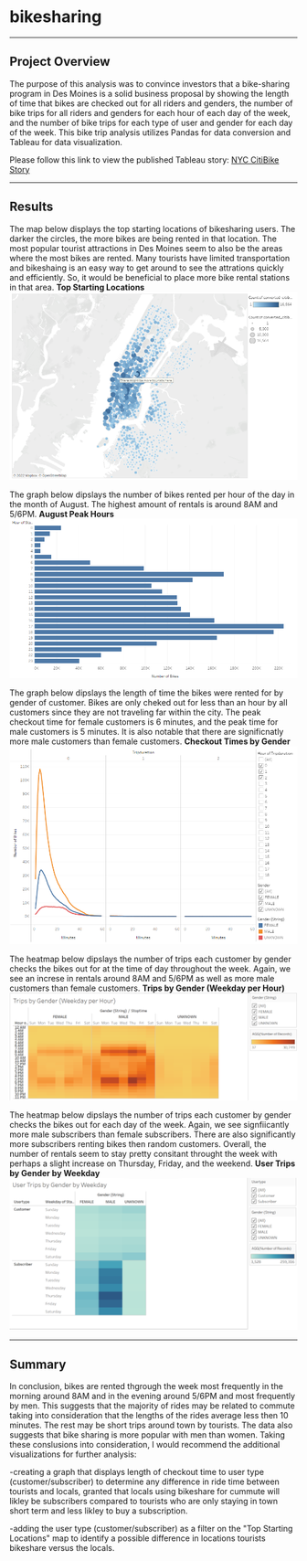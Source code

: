# **bikesharing**
---
## Project Overview
The purpose of this analysis was to convince investors that a bike-sharing program in Des Moines is a solid business proposal by showing the length of time that bikes are checked out for all riders and genders, the number of bike trips for all riders and genders for each hour of each day of the week, and the number of bike trips for each type of user and gender for each day of the week. This bike trip analysis utilizes Pandas for data conversion and Tableau for data visualization. 

Please follow this link to view the published Tableau story: [NYC CitiBike Story](https://public.tableau.com/app/profile/christina.galley/viz/NYCCitiBikeStory_16417795923720/NYCCitiBikeStory?publish=yes)

---
## Results
The map below displays the top starting locations of bikesharing users. The darker the circles, the more bikes are being rented in that location. The most popular tourist attractions in Des Moines seem to also be the areas where the most bikes are rented. Many tourists have limited transportation and bikeshaing is an easy way to get around to see the attrations quickly and efficiently. So, it would be beneficial to place more bike rental stations in that area.
    **Top Starting Locations**
    ![picture alt](https://github.com/ChristinaGalley/bikesharing/blob/main/Resources/Top_Starting_Locations.png)
    
The graph below dipslays the number of bikes rented per hour of the day in the month of August. The highest amount of rentals is around 8AM and 5/6PM.
    **August Peak Hours**
    ![picture alt](https://github.com/ChristinaGalley/bikesharing/blob/main/Resources/August_Peak_Hours.png)

The graph below dipslays the length of time the bikes were rented for by gender of customer. Bikes are only cheked out for less than an hour by all customers since they are not traveling far within the city. The peak checkout time for female customers is 6 minutes, and the peak time for male customers is 5 minutes. It is also notable that there are significnatly more male customers than female customers.
    **Checkout Times by Gender**
    ![picture alt](https://github.com/ChristinaGalley/bikesharing/blob/main/Resources/Checkout_Times%20by_Gender.png)
    
The heatmap below dipslays the number of trips each customer by gender checks the bikes out for at the time of day throughout the week. Again, we see an increse in rentals around 8AM and 5/6PM as well as more male customers than female customers.
    **Trips by Gender (Weekday per Hour)**
    ![picture alt](https://github.com/ChristinaGalley/bikesharing/blob/main/Resources/Trips_by_Gender_Weekday_per_Hour.png)
    
The heatmap below dipslays the number of trips each customer by gender checks the bikes out for each day of the week. Again, we see signfiicantly more male subscribers than female subscribers. There are also significantly more subscribers renting bikes then random customers. Overall, the number of rentals seem to stay pretty consitant throught the week with perhaps a slight increase on Thursday, Friday, and the weekend.
    **User Trips by Gender by Weekday**
    ![picture alt](https://github.com/ChristinaGalley/bikesharing/blob/main/Resources/User_Trips_by_Gender_by_Weekday.png)

---
## Summary
In conclusion, bikes are rented thgrough the week most frequently in the morning around 8AM and in the evening around 5/6PM and most frequently by men. This suggests that the majority of rides may be related to commute taking into consideration that the lengths of the rides average less then 10 minutes. The rest may be short trips around town by tourists. The data also suggests that bike sharing is more popular with men than women. Taking these conslusions into consideration, I would recommend the additional visualizations for further analysis:

-creating a graph that displays length of checkout time to user type (customer/subscriber) to determine any difference in ride time between tourists and locals, granted that locals using bikeshare for cummute will likley be subscribers compared to tourists who are only staying in town short term and less likley to buy a subscription.

-adding the user type (customer/subscriber) as a filter on the "Top Starting Locations" map to identify a possible difference in locations tourists bikeshare versus the locals.
